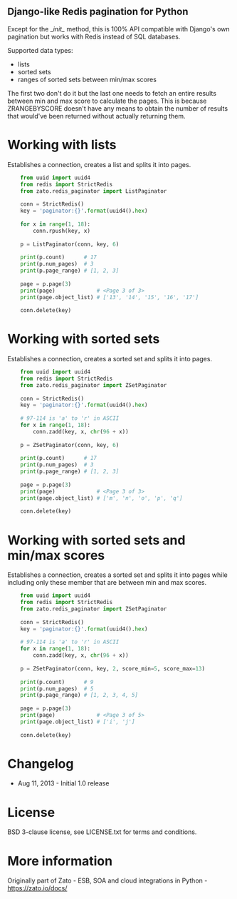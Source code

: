 Django-like Redis pagination for Python
---------------------------------------

Except for the \__init\__ method, this is 100% API compatible with Django's own pagination
but works with Redis instead of SQL databases.

Supported data types:

- lists
- sorted sets
- ranges of sorted sets between min/max scores

The first two don't do it but the last one needs to fetch an entire results between
min and max score to calculate the pages. This is because ZRANGEBYSCORE doesn't
have any means to obtain the number of results that would've been returned without
actually returning them. 

Working with lists
==================

Establishes a connection, creates a list and splits it into pages.

```python
    from uuid import uuid4
    from redis import StrictRedis
    from zato.redis_paginator import ListPaginator
    
    conn = StrictRedis()
    key = 'paginator:{}'.format(uuid4().hex)
    
    for x in range(1, 18):
        conn.rpush(key, x)
        
    p = ListPaginator(conn, key, 6)
    
    print(p.count)      # 17
    print(p.num_pages)  # 3
    print(p.page_range) # [1, 2, 3]
    
    page = p.page(3)
    print(page)             # <Page 3 of 3>
    print(page.object_list) # ['13', '14', '15', '16', '17']
        
    conn.delete(key)
```

Working with sorted sets
========================

Establishes a connection, creates a sorted set and splits it into pages.

```python
    from uuid import uuid4
    from redis import StrictRedis
    from zato.redis_paginator import ZSetPaginator
    
    conn = StrictRedis()
    key = 'paginator:{}'.format(uuid4().hex)
    
    # 97-114 is 'a' to 'r' in ASCII
    for x in range(1, 18):
        conn.zadd(key, x, chr(96 + x))
        
    p = ZSetPaginator(conn, key, 6)
    
    print(p.count)      # 17
    print(p.num_pages)  # 3
    print(p.page_range) # [1, 2, 3]
    
    page = p.page(3)
    print(page)             # <Page 3 of 3>
    print(page.object_list) # ['m', 'n', 'o', 'p', 'q']
        
    conn.delete(key)
```

Working with sorted sets and min/max scores
===========================================

Establishes a connection, creates a sorted set and splits it into pages while
including only these member that are between min and max scores.

```python
    from uuid import uuid4
    from redis import StrictRedis
    from zato.redis_paginator import ZSetPaginator
    
    conn = StrictRedis()
    key = 'paginator:{}'.format(uuid4().hex)
    
    # 97-114 is 'a' to 'r' in ASCII
    for x in range(1, 18):
        conn.zadd(key, x, chr(96 + x))
        
    p = ZSetPaginator(conn, key, 2, score_min=5, score_max=13)
    
    print(p.count)      # 9
    print(p.num_pages)  # 5
    print(p.page_range) # [1, 2, 3, 4, 5]
    
    page = p.page(3)
    print(page)             # <Page 3 of 5>
    print(page.object_list) # ['i', 'j']
        
    conn.delete(key)
```

Changelog
=========

* Aug 11, 2013 - Initial 1.0 release

License
=======
BSD 3-clause license, see LICENSE.txt for terms and conditions.

More information
================

Originally part of Zato - ESB, SOA and cloud integrations in Python - https://zato.io/docs/
